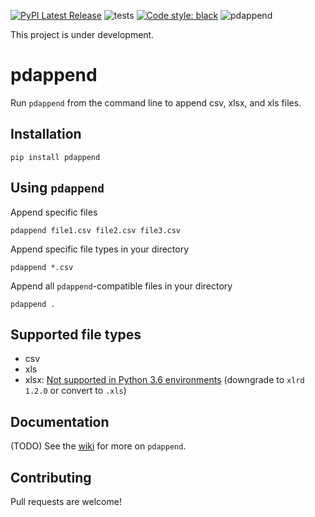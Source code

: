 [![PyPI Latest Release](https://img.shields.io/pypi/v/pdappend)](https://pypi.org/project/pdappend/)
![tests](https://github.com/cnpryer/pdappend/workflows/ci/badge.svg)
[![Code style: black](https://img.shields.io/badge/code%20style-black-000000.svg)](https://github.com/psf/black)
![pdappend](https://img.shields.io/pypi/pyversions/pdappend?color=blue)

This project is under development.

# pdappend

Run `pdappend` from the command line to append csv, xlsx, and xls files.

## Installation

`pip install pdappend`

## Using `pdappend`

Append specific files

`pdappend file1.csv file2.csv file3.csv`

Append specific file types in your directory

`pdappend *.csv`

Append all `pdappend`-compatible files in your directory

`pdappend .`

## Supported file types

- csv
- xls
- xlsx: [Not supported in Python 3.6 environments](https://groups.google.com/g/python-excel/c/IRa8IWq_4zk/m/Af8-hrRnAgAJ?pli=1) (downgrade to `xlrd 1.2.0` or convert to `.xls`)

## Documentation

(TODO)
See the [wiki](https://github.com/cnpryer/pdappend/wiki) for more on `pdappend`.

## Contributing

Pull requests are welcome!
